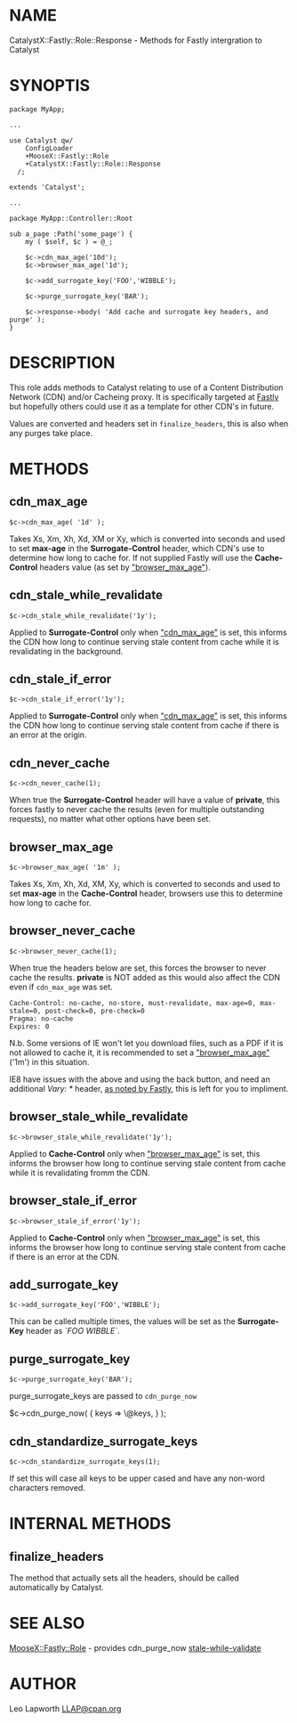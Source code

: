 # NAME

CatalystX::Fastly::Role::Response - Methods for Fastly intergration to Catalyst

# SYNOPTIS

    package MyApp;

    ...

    use Catalyst qw/
        ConfigLoader
        +MooseX::Fastly::Role
        +CatalystX::Fastly::Role::Response
      /;

    extends 'Catalyst';

    ...

    package MyApp::Controller::Root

    sub a_page :Path('some_page') {
        my ( $self, $c ) = @_;

        $c->cdn_max_age('10d');
        $c->browser_max_age('1d');

        $c->add_surrogate_key('FOO','WIBBLE');

        $c->purge_surrogate_key('BAR');

        $c->response->body( 'Add cache and surrogate key headers, and purge' );
    }

# DESCRIPTION

This role adds methods to Catalyst relating to use of a Content
Distribution Network (CDN) and/or Cacheing proxy. It is specifically targeted
at [Fastly](https://www.fastly.com) but hopefully others could use it as a
template for other CDN's in future.

Values are converted and headers set in `finalize_headers`, this is
also when any purges take place.

# METHODS

## cdn\_max\_age

    $c->cdn_max_age( '1d' );

Takes Xs, Xm, Xh, Xd, XM or Xy, which is converted into seconds and used to set
**max-age** in the **Surrogate-Control** header, which CDN's use to determine how
long to cache for. If not supplied Fastly will use the
**Cache-Control** headers value (as set by ["browser\_max\_age"](#browser_max_age)).

## cdn\_stale\_while\_revalidate

    $c->cdn_stale_while_revalidate('1y');

Applied to **Surrogate-Control** only when ["cdn\_max\_age"](#cdn_max_age) is set, this
informs the CDN how long to continue serving stale content from cache while
it is revalidating in the background.

## cdn\_stale\_if\_error

    $c->cdn_stale_if_error('1y');

Applied to **Surrogate-Control** only when ["cdn\_max\_age"](#cdn_max_age) is set, this
informs the CDN how long to continue serving stale content from cache
if there is an error at the origin.

## cdn\_never\_cache

    $c->cdn_never_cache(1);

When true the **Surrogate-Control** header will have a value of **private**,
this forces fastly to never cache the results (even for multiple outstanding
requests), no matter what other options have been set.

## browser\_max\_age

    $c->browser_max_age( '1m' );

Takes Xs, Xm, Xh, Xd, XM, Xy, which is converted to seconds and used to
set **max-age** in the **Cache-Control** header, browsers use this to
determine how long to cache for.

## browser\_never\_cache

    $c->browser_never_cache(1);

When true the headers below are set, this forces the browser to never cache
the results. **private** is NOT added as this would also affect the CDN
even if `cdn_max_age` was set.

    Cache-Control: no-cache, no-store, must-revalidate, max-age=0, max-stale=0, post-check=0, pre-check=0
    Pragma: no-cache
    Expires: 0

N.b. Some versions of IE won't let you download files, such as a PDF if it is
not allowed to cache it, it is recommended to set a ["browser\_max\_age"](#browser_max_age)('1m')
in this situation.

IE8 have issues with the above and using the back button, and need an additional _Vary: \*_ header,
[as noted by Fastly](https://docs.fastly.com/guides/debugging/temporarily-disabling-caching),
this is left for you to impliment.

## browser\_stale\_while\_revalidate

    $c->browser_stale_while_revalidate('1y');

Applied to **Cache-Control** only when ["browser\_max\_age"](#browser_max_age) is set, this
informs the browser how long to continue serving stale content from cache while
it is revalidating fromm the CDN.

## browser\_stale\_if\_error

    $c->browser_stale_if_error('1y');

Applied to **Cache-Control** only when ["browser\_max\_age"](#browser_max_age) is set, this
informs the browser how long to continue serving stale content from cache
if there is an error at the CDN.

## add\_surrogate\_key

    $c->add_surrogate_key('FOO','WIBBLE');

This can be called multiple times, the values will be set
as the **Surrogate-Key** header as _\`FOO WIBBLE\`_.

## purge\_surrogate\_key

    $c->purge_surrogate_key('BAR');

purge\_surrogate\_keys are passed to `cdn_purge_now`

$c->cdn\_purge\_now( { keys => \\@keys, } );

## cdn\_standardize\_surrogate\_keys

    $c->cdn_standardize_surrogate_keys(1);

If set this will case all keys to be upper cased and have
any non-word characters removed.

# INTERNAL METHODS

## finalize\_headers

The method that actually sets all the headers, should be called
automatically by Catalyst.

# SEE ALSO

[MooseX::Fastly::Role](https://metacpan.org/pod/MooseX::Fastly::Role) - provides cdn\_purge\_now
[stale-while-validate](https://www.fastly.com/blog/stale-while-revalidate/)

# AUTHOR

Leo Lapworth <LLAP@cpan.org>
